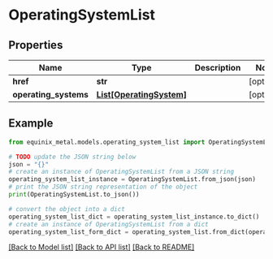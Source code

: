 # OperatingSystemList


## Properties

Name | Type | Description | Notes
------------ | ------------- | ------------- | -------------
**href** | **str** |  | [optional] 
**operating_systems** | [**List[OperatingSystem]**](OperatingSystem.md) |  | [optional] 

## Example

```python
from equinix_metal.models.operating_system_list import OperatingSystemList

# TODO update the JSON string below
json = "{}"
# create an instance of OperatingSystemList from a JSON string
operating_system_list_instance = OperatingSystemList.from_json(json)
# print the JSON string representation of the object
print(OperatingSystemList.to_json())

# convert the object into a dict
operating_system_list_dict = operating_system_list_instance.to_dict()
# create an instance of OperatingSystemList from a dict
operating_system_list_form_dict = operating_system_list.from_dict(operating_system_list_dict)
```
[[Back to Model list]](../README.md#documentation-for-models) [[Back to API list]](../README.md#documentation-for-api-endpoints) [[Back to README]](../README.md)


